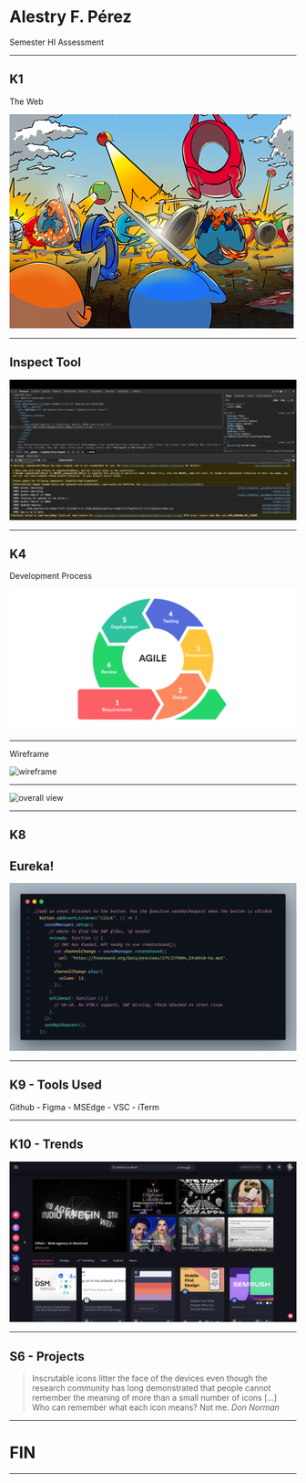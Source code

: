 # Alestry F. Pérez

Semester HI Assessment

---
## K1 

The Web

![web browser](./img/browserwars.png)

---

## Inspect Tool

![web browser](./img/webbrowser.png)

---

## K4
Development Process

![agile](./img/agile.png)

---
Wireframe

![wireframe](./img/Wireframedesign.png)

---


![overall view](./img/overall_view.png)

---
## K8 

## Eureka!

![eureka](./img/eurekacode.png)

---
## K9 - Tools Used

Github - Figma - MSEdge - VSC - iTerm

---

## K10 - Trends

![trends](./img/trends.png)

---
## S6 - Projects

> Inscrutable icons litter the face of the devices even though the research
> community has long demonstrated that people cannot remember the meaning of
> more than a small number of icons […] Who can remember what each icon
> means? Not me.
> <cite>Don Norman</cite>

---

# FIN

---